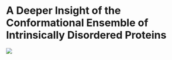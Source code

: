 # A Deeper Insight of the Conformational Ensemble of Intrinsically Disordered Proteins

![](A-Deeper-Insight-of-the-Conformational-Ensemble-of-Intrinsically-Disordered-Proteins/Graphics/Main.png)
